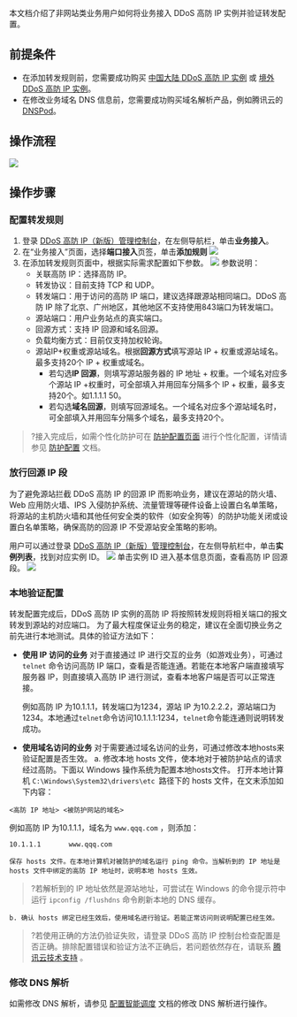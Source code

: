 本文档介绍了非网站类业务用户如何将业务接入 DDoS 高防 IP 实例并验证转发配置。
## 前提条件
- 在添加转发规则前，您需要成功购买 [中国大陆 DDoS 高防 IP 实例](https://buy.cloud.tencent.com/antiddos#/advanced) 或 [境外 DDoS 高防 IP 实例](https://buy.cloud.tencent.com/antiddos#/advanced-intl)。
- 在修改业务域名 DNS 信息前，您需要成功购买域名解析产品，例如腾讯云的 [DNSPod](https://cloud.tencent.com/document/product/302/2589)。

## 操作流程
![](https://main.qcloudimg.com/raw/26be97a1509c1947df6837ca6dce7597.png)

## 操作步骤


### 配置转发规则
1. 登录 [DDoS 高防 IP（新版）管理控制台](https://console.cloud.tencent.com/ddos/antiddos-advanced/overview)，在左侧导航栏，单击**业务接入**。
2. 在“业务接入”页面，选择**端口接入**页签，单击**添加规则**
![](https://main.qcloudimg.com/raw/ba8c864411ec454641cab7a70cfc8fba.png)
3. 在添加转发规则页面中，根据实际需求配置如下参数。
![](https://main.qcloudimg.com/raw/50751bd60d8886f7132773d21a22eba0.png)
    参数说明：
     - 关联高防 IP：选择高防 IP。
     - 转发协议：目前支持 TCP 和 UDP。
     - 转发端口：用于访问的高防 IP 端口，建议选择跟源站相同端口。DDoS 高防 IP 除了北京、广州地区，其他地区不支持使用843端口为转发端口。
     - 源站端口：用户业务站点的真实端口。
     - 回源方式：支持 IP 回源和域名回源。
     - 负载均衡方式：目前仅支持加权轮询。
     - 源站IP+权重或源站域名。根据**回源方式**填写源站 IP + 权重或源站域名。最多支持20个 IP + 权重或域名。
         - 若勾选**IP 回源**，则填写源站服务器的 IP 地址 + 权重。一个域名对应多个源站 IP +权重时，可全部填入并用回车分隔多个 IP + 权重，最多支持20个。如1.1.1.1 50。
         - 若勾选**域名回源**，则填写回源域名。一个域名对应多个源站域名时，可全部填入并用回车分隔多个域名，最多支持20个。
 
>?接入完成后，如需个性化防护可在 [防护配置页面](https://console.cloud.tencent.com/ddos/antiddos-advanced/config/port) 进行个性化配置，详情请参见 [防护配置](https://cloud.tencent.com/document/product/1014/47291) 文档。 

### 放行回源 IP 段
为了避免源站拦截 DDoS 高防 IP 的回源 IP 而影响业务，建议在源站的防火墙、Web 应用防火墙、IPS 入侵防护系统、流量管理等硬件设备上设置白名单策略，将源站的主机防火墙和其他任何安全类的软件（如安全狗等）的防护功能关闭或设置白名单策略，确保高防的回源 IP 不受源站安全策略的影响。

用户可以通过登录 [DDoS 高防 IP（新版）管理控制台](https://console.cloud.tencent.com/ddos/antiddos-advanced/overview)，在左侧导航栏中，单击**实例列表**，找到对应实例 ID。
![](https://main.qcloudimg.com/raw/369065124f5e6665e81c4d7d2fc066c0.png)
单击实例 ID 进入基本信息页面，查看高防 IP 回源段。
![](https://main.qcloudimg.com/raw/474d62b4d62adf1fceb70db0cd892253.png)

### 本地验证配置

转发配置完成后，DDoS 高防 IP 实例的高防 IP 将按照转发规则将相关端口的报文转发到源站的对应端口。
为了最大程度保证业务的稳定，建议在全面切换业务之前先进行本地测试。具体的验证方法如下：
- **使用 IP 访问的业务**
    对于直接通过 IP 进行交互的业务（如游戏业务），可通过 `telnet` 命令访问高防 IP 端口，查看是否能连通。若能在本地客户端直接填写服务器 IP，则直接填入高防 IP 进行测试，查看本地客户端是否可以正常连接。
		
    例如高防 IP 为10.1.1.1，转发端口为1234，源站 IP 为10.2.2.2，源站端口为1234。本地通过`telnet`命令访问10.1.1.1:1234，`telnet`命令能连通则说明转发成功。
- **使用域名访问的业务**
    对于需要通过域名访问的业务，可通过修改本地hosts来验证配置是否生效。
    a. 修改本地 hosts 文件，使本地对于被防护站点的请求经过高防。下面以 Windows 操作系统为配置本地hosts文件。
    打开本地计算机 `C:\Windows\System32\drivers\etc `路径下的 hosts 文件，在文末添加如下内容：
```
<高防 IP 地址> <被防护网站的域名>
```
例如高防 IP 为10.1.1.1，域名为 `www.qqq.com` ，则添加：
```
10.1.1.1       www.qqq.com
```  
    保存 hosts 文件。在本地计算机对被防护的域名运行 ping 命令。当解析到的 IP 地址是 hosts 文件中绑定的高防 IP 地址时，说明本地 hosts 生效。
>?若解析到的 IP 地址依然是源站地址，可尝试在 Windows 的命令提示符中运行 `ipconfig /flushdns` 命令刷新本地的 DNS 缓存。
>
    b. 确认 hosts 绑定已经生效后，使用域名进行验证。若能正常访问则说明配置已经生效。
>?若使用正确的方法仍验证失败，请登录 DDoS 高防 IP 控制台检查配置是否正确。排除配置错误和验证方法不正确后，若问题依然存在，请联系 [腾讯云技术支持](https://cloud.tencent.com/about/connect) 。

### 修改 DNS 解析
如需修改 DNS 解析，请参见 [配置智能调度](https://cloud.tencent.com/document/product/1014/44116#.E4.BF.AE.E6.94.B9-dns-.E8.A7.A3.E6.9E.90) 文档的修改 DNS 解析进行操作。

